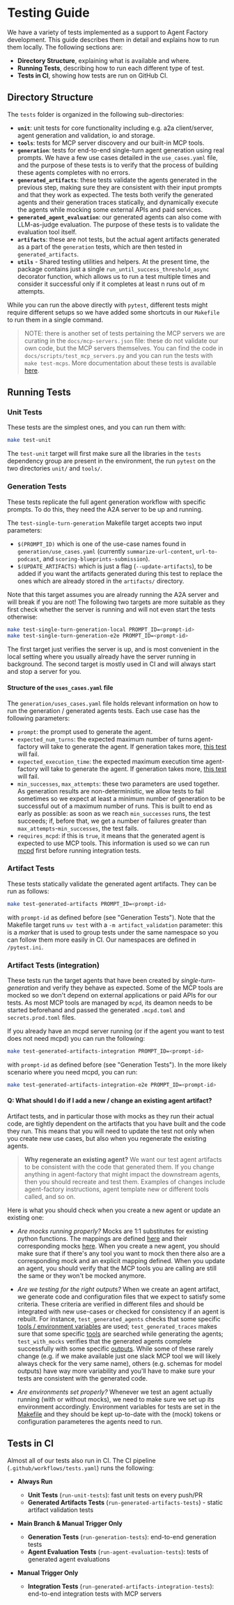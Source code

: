 # Testing Guide

We have a variety of tests implemented as a support to Agent Factory development.
This guide describes them in detail and explains how to run them locally.
The following sections are:

- **Directory Structure**, explaining what is available and where.
- **Running Tests**, describing how to run each different type of test.
- **Tests in CI**, showing how tests are run on GitHub CI.

## Directory Structure

The `tests` folder is organized in the following sub-directories:

- **`unit`**: unit tests for core functionality including e.g. a2a client/server,
agent generation and validation, io and storage.
- **`tools`**: tests for MCP server discovery and our built-in MCP tools.
- **`generation`**: tests for end-to-end single-turn agent generation using real prompts. We have a few use cases detailed in the `use_cases.yaml` file, and the purpose of these tests is to verify that the process of building these agents completes with no errors.
- **`generated_artifacts`**: these tests validate the agents generated in the previous step, making sure they are consistent with their input prompts and that they work as expected. The tests both verify the generated agents and their generation traces statically, and dynamically execute the agents while mocking some external APIs and paid services.
- **`generated_agent_evaluation`**: our generated agents can also come with LLM-as-judge evaluation. The purpose of these tests is to validate the evaluation tool itself.
- **`artifacts`**: these are not tests, but the actual agent artifacts generated as a part of the `generation` tests, which are then tested in `generated_artifacts`.
- **`utils`** - Shared testing utilities and helpers. At the present time, the package contains just a single `run_until_success_threshold_async` decorator function, which allows us to run a test multiple times and consider it successful only if it completes at least n runs out of m attempts.

While you can run the above directly with `pytest`, different tests might require different setups so we have added some shortcuts in our `Makefile` to run them in a single command.

> NOTE: there is another set of tests pertaining the MCP servers we are curating in the `docs/mcp-servers.json` file: these do not validate our own code, but the MCP servers themselves. You can find the code in `docs/scripts/test_mcp_servers.py` and you can run the tests with `make test-mcps`. More documentation about these tests is available [here](https://mozilla-ai.github.io/agent-factory/user-guide/mcp-servers/#testing-and-maintenance).


## Running Tests

### Unit Tests

These tests are the simplest ones, and you can run them with:

```bash
make test-unit
```

The `test-unit` target will first make sure all the libraries in the `tests` dependency group are present in the environment, the run `pytest` on the two directories `unit/` and `tools/`.

### Generation Tests

These tests replicate the full agent generation workflow with specific prompts. To do this, they need the A2A server to be up and running.

The `test-single-turn-generation` Makefile target accepts two input parameters:
- `$(PROMPT_ID)` which is one of the use-case names found in `generation/use_cases.yaml` (currently `summarize-url-content`, `url-to-podcast`, and `scoring-blueprints-submission`).
- `$(UPDATE_ARTIFACTS)` which is just a flag (`--update-artifacts`), to be added if you want the artifacts generated during this test to replace the ones which are already stored in the `artifacts/` directory.

Note that this target assumes you are already running the A2A server and will break if you are not! The following two targets are more suitable as they first check whether the server is running and will not even start the tests otherwise:

```bash
make test-single-turn-generation-local PROMPT_ID=<prompt-id>
make test-single-turn-generation-e2e PROMPT_ID=<prompt-id>
```

The first target just verifies the server is up, and is most convenient in the local setting where you usually already have the server running in background. The second target is mostly used in CI and will always start and stop a server for you.

#### Structure of the `uses_cases.yaml` file

The `generation/uses_cases.yaml` file holds relevant information on how to run the generation / generated agents tests. Each use case has the following parameters:

- `prompt`: the prompt used to generate the agent.
- `expected_num_turns`: the expected maximum number of turns agent-factory will take to generate the agent. If generation takes more, [this test](https://github.com/mozilla-ai/agent-factory/blob/faa7ee4edcd0ac6791df6bcf451f2b78010fb108/tests/generation/test_single_turn_generation.py#L88) will fail.
- `expected_execution_time`: the expected maximum execution time agent-factory will take to generate the agent. If generation takes more, [this test](https://github.com/mozilla-ai/agent-factory/blob/faa7ee4edcd0ac6791df6bcf451f2b78010fb108/tests/generation/test_single_turn_generation.py#L74) will fail.
- `min_successes`, `max_attempts`: these two parameters are used together. As generation results are non-deterministic, we allow tests to fail sometimes so we expect at least a minimum number of generation to be successful out of a maximum number of runs. This is built to end as early as possible: as soon as we reach `min_successes` runs, the test succeeds; if, before that, we get a number of failures greater than `max_attempts`-`min_successes`, the test fails.
- `requires_mcpd`: if this is `true`, it means that the generated agent is expected to use MCP tools. This information is used so we can run [mcpd](https://github.com/mozilla-ai/mcpd/) first before running integration tests.

### Artifact Tests

These tests statically validate the generated agent artifacts. They can be run as follows:

```bash
make test-generated-artifacts PROMPT_ID=<prompt-id>
```

with `prompt-id` as defined before (see "Generation Tests"). Note that the Makefile target runs `uv test` with a `-m artifact_validation` parameter: this is a *marker* that is used to group tests under the same namespace so you can follow them more easily in CI. Our namespaces are defined in `/pytest.ini`.

### Artifact Tests (integration)

These tests run the target agents that have been created by *single-turn-generation* and verify they behave as expected.
Some of the MCP tools are mocked so we don't depend on external applications or paid APIs for our tests.
As most MCP tools are managed by `mcpd`, its deamon needs to be started beforehand and passed the generated
`.mcpd.toml` and `secrets.prod.toml` files.

If you already have an mcpd server running (or if the agent you want to test does not need mcpd) you can
run the following:

```bash
make test-generated-artifacts-integration PROMPT_ID=<prompt-id>
```

with `prompt-id` as defined before (see "Generation Tests").
In the more likely scenario where you need mcpd, you can run:

```bash
make test-generated-artifacts-integration-e2e PROMPT_ID=<prompt-id>
```

#### Q: What should I do if I add a new / change an existing agent artifact?

Artifact tests, and in particular those with mocks as they run their actual code, are tightly dependent on
the artifacts that you have built and the code they run. This means that you will need to update the test
not only when you create new use cases, but also when you regenerate the existing agents.

> **Why regenerate an existing agent?** We want our test agent artifacts to be consistent with the code
that generated them. If you change anything in agent-factory that might impact the downstream agents,
then you should recreate and test them. Examples of changes include agent-factory instructions, agent
template new or different tools called, and so on.

Here is what you should check when you create a new agent or update an existing one:

- *Are mocks running properly?* Mocks are 1:1 substitutes for existing python functions. The mappings
are defined [here](https://github.com/mozilla-ai/agent-factory/blob/main/tests/generated_artifacts/tool_mappings.py)
and their corresponding mocks
[here](https://github.com/mozilla-ai/agent-factory/blob/main/tests/generated_artifacts/tool_mocks.py).
When you create a new agent, you should make sure that if there's any tool you want to mock then there
also are a corresponding mock and an explicit mapping defined. When you update an agent, you should
verify that the MCP tools you are calling are still the same or they won't be mocked anymore.

- *Are we testing for the right outputs?* When we create an agent artifact, we generate code and
configuration files that we expect to satisfy some criteria. These criteria are verified in different
files and should be integrated with new use-cases or checked for consistency if an agent is rebuilt. For
instance, `test_generated_agents` checks that some specific [tools / environment variables](https://github.com/mozilla-ai/agent-factory/blob/main/tests/generated_artifacts/test_generated_agents.py#L8) are used;
`test_generated_traces` makes sure that some specific [tools](https://github.com/mozilla-ai/agent-factory/blob/main/tests/generated_artifacts/test_generated_traces.py#L40) are searched while generating the agents;
`test_with_mocks` verifies that the generated agents complete successfully with some specific
[outputs](https://github.com/mozilla-ai/agent-factory/blob/main/tests/generated_artifacts/test_with_mocks.py#L97).
While some of these rarely change (e.g. if we make available just one slack MCP tool we will likely
always check for the very same name), others (e.g. schemas for model outputs) have way more
variability and you'll have to make sure your tests are consistent with the generated code.

- *Are environments set properly?* Whenever we test an agent actually running (with or without mocks),
we need to make sure we set up its environment accordingly. Environment variables for tests are set
in the [Makefile](https://github.com/mozilla-ai/agent-factory/blob/main/Makefile#L150) and they
should be kept up-to-date with the (mock) tokens or configuration parameteres the agents need to run.

## Tests in CI

Almost all of our tests also run in CI. The CI pipeline (`.github/workflows/tests.yaml`) runs the following:

- **Always Run**
    - **Unit Tests** (`run-unit-tests`): fast unit tests on every push/PR
    - **Generated Artifacts Tests** (`run-generated-artifacts-tests`) - static artifact validation tests

- **Main Branch & Manual Trigger Only**
    - **Generation Tests** (`run-generation-tests`): end-to-end generation tests
    - **Agent Evaluation Tests** (`run-agent-evaluation-tests`): tests of generated agent evaluations

- **Manual Trigger Only**
    - **Integration Tests** (`run-generated-artifacts-integration-tests`): end-to-end integration tests with MCP servers
